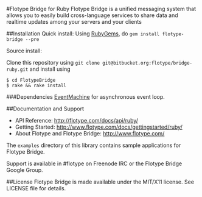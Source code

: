 #Flotype Bridge for Ruby
Flotype Bridge is a unified messaging system that allows you to easily build cross-language services to share data and realtime updates among your servers and your clients

##Installation
Quick install: Using [RubyGems](https://rubygems.org/), do `gem install flotype-bridge --pre`

Source install: 

Clone this repository using `git clone git@bitbucket.org:flotype/bridge-ruby.git` and install using 

    $ cd FlotypeBridge
    $ rake && rake install

###Dependencies
[EventMachine](http://rubyeventmachine.com/) for asynchronous event
loop.

##Documentation and Support
* API Reference: http://flotype.com/docs/api/ruby/
* Getting Started: http://www.flotype.com/docs/gettingstarted/ruby/
* About Flotype and Flotype Bridge: http://www.flotype.com/

The `examples` directory of this library contains sample applications for Flotype Bridge.

Support is available in #flotype on Freenode IRC or the Flotype Bridge Google Group.


##License
Flotype Bridge is made available under the MIT/X11 license. See LICENSE file for details.
